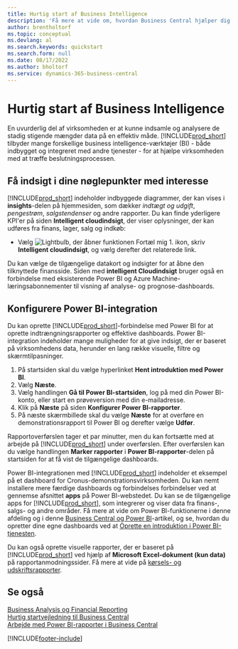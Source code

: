 ```yaml
---
title: Hurtig start af Business Intelligence
description: 'Få mere at vide om, hvordan Business Central hjælper dig med at omdanne firmadata til handlings relaterede oplysninger vha. Business Intelligence-rapporter og-dashboards.'
author: brentholtorf
ms.topic: conceptual
ms.devlang: al
ms.search.keywords: quickstart
ms.search.form: null
ms.date: 08/17/2022
ms.author: bholtorf
ms.service: dynamics-365-business-central
---
```


# Hurtig start af Business Intelligence

En uvurderlig del af virksomheden er at kunne indsamle og analysere de stadig stigende mængder data på en effektiv måde. [!INCLUDE[prod_short](includes/prod_short.md)] tilbyder mange forskellige business intelligence-værktøjer (BI) - både indbygget og integreret med andre tjenester - for at hjælpe virksomheden med at træffe beslutningsprocessen.

## Få indsigt i dine nøglepunkter med interesse

[!INCLUDE[prod_short](includes/prod_short.md)] indeholder indbyggede diagrammer, der kan vises i **insights**-delen på hjemmesiden, som dækker *indtægt og udgift*, *pengestrøm*, *salgstendenser* og andre rapporter. Du kan finde yderligere KPI'er på siden **Intelligent cloudindsigt**, der viser oplysninger, der kan udføres fra finans, lager, salg og indkøb:

* Vælg ![Lightbulb, der åbner funktionen Fortæl mig 1.](media/ui-search/search_small.png "Fortæl mig, hvad du vil foretage dig") ikon, skriv **Intelligent cloudindsigt**, og vælg derefter det relaterede link.

Du kan vælge de tilgængelige datakort og indsigter for at åbne den tilknyttede finansside. Siden med **intelligent Cloudindsigt** bruger også en forbindelse med eksisterende Power BI og Azure Machine-læringsabonnementer til visning af analyse- og prognose-dashboards.

## Konfigurere Power BI-integration

Du kan oprette [!INCLUDE[prod_short](includes/prod_short.md)]-forbindelse med Power BI for at oprette indtrængningsrapporter og effektive dashboards. Power BI-integration indeholder mange muligheder for at give indsigt, der er baseret på virksomhedens data, herunder en lang række visuelle, filtre og skærmtilpasninger.

1. På startsiden skal du vælge hyperlinket **Hent introduktion med Power BI**.
2. Vælg **Næste**.
3. Vælg handlingen **Gå til Power BI-startsiden**, log på med din Power BI-konto, eller start en prøveversion med din e-mailadresse.
4. Klik på **Næste** på siden **Konfigurer Power BI-rapporter**.
5. På næste skærmbillede skal du vælge **Næste** for at overføre en demonstrationsrapport til Power BI og derefter vælge **Udfør**.

Rapportoverførslen tager et par minutter, men du kan fortsætte med at arbejde på [!INCLUDE[prod_short](includes/prod_short.md)] under overførslen. Efter overførslen kan du vælge handlingen **Marker rapporter** i **Power BI-rapporter**-delen på startsiden for at få vist de tilgængelige dashboards.

Power BI-integrationen med [!INCLUDE[prod_short](includes/prod_short.md)] indeholder et eksempel på et dashboard for Cronus-demonstrationsvirksomheden. Du kan nemt installere mere færdige dashboards og forbindelses forbindelser ved at gennemse afsnittet **apps** på Power BI-webstedet. Du kan se de tilgængelige apps for [!INCLUDE[prod_short](includes/prod_short.md)], som integrerer og viser data fra finans-, salgs- og andre områder. Få mere at vide om Power BI-funktionerne i denne afdeling og i denne [Business Central og Power BI](admin-powerbi.md)-artikel, og se, hvordan du opretter dine egne dashboards ved at [Oprette en introduktion i Power BI-tjenesten](/power-bi/fundamentals/service-get-started).

Du kan også oprette visuelle rapporter, der er baseret på [!INCLUDE[prod_short](includes/prod_short.md)] ved hjælp af **Microsoft Excel-dokument (kun data)** på rapportanmodningssider. Få mere at vide på [kørsels- og udskriftsrapporter](ui-work-report.md).

## Se også

[Business Analysis og Financial Reporting](bi.md)  
[Hurtig startvejledning til Business Central](quick-start-business-central.md)  
[Arbejde med Power BI-rapporter i Business Central](across-working-with-powerbi.md)  

[!INCLUDE[footer-include](includes/footer-banner.md)]
